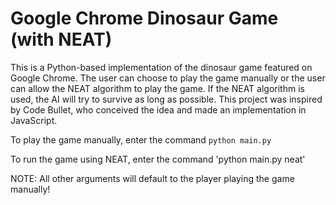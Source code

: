 # Google Chrome Dinosaur Game (with NEAT)
This is a Python-based implementation of the dinosaur game featured on Google Chrome. The user can choose to play the game manually or the user can allow the NEAT algorithm to play the game. If the NEAT algorithm is used, the AI will try to survive as long as possible. This project was inspired by Code Bullet, who conceived the idea and made an implementation in JavaScript.

To play the game manually, enter the command `python main.py`

To run the game using NEAT, enter the command 'python main.py neat'

NOTE: All other arguments will default to the player playing the game manually!